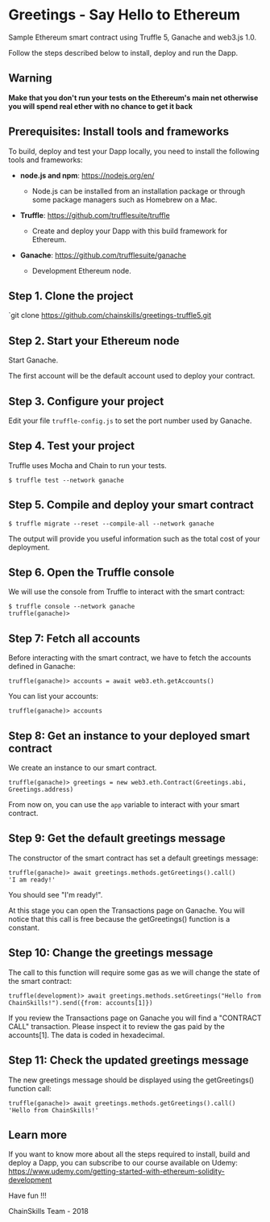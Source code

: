# Greetings - Say Hello to Ethereum
Sample Ethereum smart contract using Truffle 5, Ganache and web3.js 1.0.

Follow the steps described below to install, deploy and run the Dapp.

## Warning
**Make that you don't run your tests on the Ethereum's main net otherwise you will spend real ether with no chance to get it back**

## Prerequisites: Install tools and frameworks

To build, deploy and test your Dapp locally, you need to install the following tools and frameworks:
* **node.js and npm**: https://nodejs.org/en/
  * Node.js can be installed from an installation package or through some package managers such as Homebrew on a Mac.

* **Truffle**: https://github.com/trufflesuite/truffle
  * Create and deploy your Dapp with this build framework for Ethereum.

* **Ganache**: https://github.com/trufflesuite/ganache
  * Development Ethereum node.

## Step 1. Clone the project

`git clone https://github.com/chainskills/greetings-truffle5.git

## Step 2. Start your Ethereum node

Start Ganache. 

The first account will be the default account used to deploy your contract.

## Step 3. Configure your project

Edit your file `truffle-config.js` to set the port number used by Ganache.

## Step 4. Test your project

Truffle uses Mocha and Chain to run your tests.

```
$ truffle test --network ganache
```

## Step 5. Compile and deploy your smart contract

```
$ truffle migrate --reset --compile-all --network ganache
```

The output will provide you useful information such as the total cost of your deployment.

## Step 6. Open the Truffle console

We will use the console from Truffle to interact with the smart contract:

```
$ truffle console --network ganache
truffle(ganache)>
```

## Step 7: Fetch all accounts

Before interacting with the smart contract, we have to fetch the accounts defined in Ganache:

```
truffle(ganache)> accounts = await web3.eth.getAccounts()
```

You can list your accounts:
```
truffle(ganache)> accounts
```

## Step 8: Get an instance to your deployed smart contract

We create an instance to our smart contract.

```
truffle(ganache)> greetings = new web3.eth.Contract(Greetings.abi, Greetings.address)
```
From now on, you can use the `app` variable to interact with your smart contract.


## Step 9: Get the default greetings message

The constructor of the smart contract has set a default greetings message:

```
truffle(ganache)> await greetings.methods.getGreetings().call()
'I am ready!'
```

You should see "I'm ready!".

At this stage you can open the Transactions page on Ganache. You will notice that this call is free because the getGreetings() function is a constant. 

## Step 10: Change the greetings message

The call to this function will require some gas as we will change the state of the smart contract:

```
truffle(development)> await greetings.methods.setGreetings("Hello from ChainSkills!").send({from: accounts[1]})
```

If you review the Transactions page on Ganache you will find a "CONTRACT CALL" transaction.
Please inspect it to review the gas paid by the accounts[1]. The data is coded in hexadecimal.

## Step 11: Check the updated greetings message

The new greetings message should be displayed using the getGreetings() function call:

```
truffle(ganache)> await greetings.methods.getGreetings().call()
'Hello from ChainSkills!'
```

## Learn more

If you want to know more about all the steps required to install, build and  deploy a Dapp, you can subscribe to our course available on Udemy: https://www.udemy.com/getting-started-with-ethereum-solidity-development

Have fun !!!

ChainSkills Team - 2018